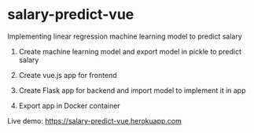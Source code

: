# salary-predict-vue

Implementing linear regression machine learning model to predict salary

1. Create machine learning model and export model in pickle to predict salary

2. Create vue.js app for frontend

3. Create Flask app for backend and import model to implement it in app

4. Export app in Docker container

Live demo: https://salary-predict-vue.herokuapp.com